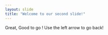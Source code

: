 ```yaml
---
layout: slide
title: "Welcome to our second slide!"
---
```

Great, Good to go !
Use the left arrow to go back!
